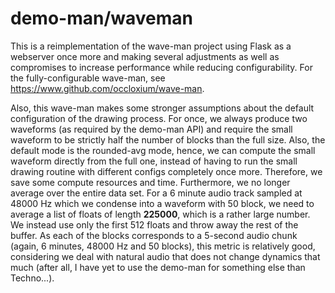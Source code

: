 # demo-man/waveman

This is a reimplementation of the wave-man project using Flask as a webserver once more and making several adjustments
as well as compromises to increase performance while reducing configurability. For the fully-configurable wave-man, see
<https://www.github.com/occloxium/wave-man>.

Also, this wave-man makes some stronger assumptions about the default configuration of the drawing process. For once, we
always produce two waveforms (as required by the demo-man API) and require the small waveform to be strictly half the
number of blocks than the full size. Also, the default mode is the rounded-avg mode, hence, we can compute the small
waveform directly from the full one, instead of having to run the small drawing routine with different configs
completely once more. Therefore, we save some compute resources and time.
Furthermore, we no longer average over the entire data set. For a 6 minute audio track sampled at 48000 Hz which we
condense into a waveform with 50 block, we need to average a list of floats of length **225000**, which is a rather
large number. We instead use only the first 512 floats and throw away the rest of the buffer. As each of the blocks
corresponds to a 5-second audio chunk (again, 6 minutes, 48000 Hz and 50 blocks), this metric is relatively good,
considering we deal with natural audio that does not change dynamics that much (after all, I have yet to use the
demo-man for something else than Techno...).